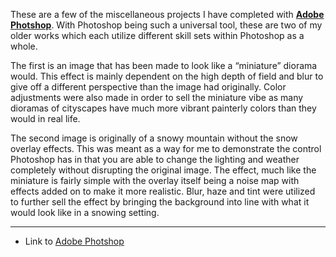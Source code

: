 These are a few of the miscellaneous projects I have completed with **[Adobe Photshop](https://www.adobe.com/products/photoshop.html)**. With Photoshop being such a universal tool, these are two of my older works which each utilize different skill sets within Photoshop as a whole.

The first is an image that has been made to look like a “miniature” diorama would. This effect is mainly dependent on the high depth of field and blur to give off a different perspective than the image had originally. Color adjustments were also made in order to sell the miniature vibe as many dioramas of cityscapes have much more vibrant painterly colors than they would in real life.

The second image is originally of a snowy mountain without the snow overlay effects. This was meant as a way for me to demonstrate the control Photoshop has in that you are able to change the lighting and weather completely without disrupting the original image. The effect, much like the miniature is fairly simple with the overlay itself being a noise map with effects added on to make it more realistic. Blur, haze and tint were utilized to further sell the effect by bringing the background into line with what it would look like in a snowing setting.

---

- Link to [Adobe Photshop](https://www.adobe.com/products/photoshop.html)
